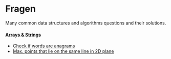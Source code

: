 Fragen
=======

Many common data structures and algorithms questions and their solutions.

#### [Arrays & Strings](src/com.arrays_strings)

- [Check if words are anagrams](src/com.arrays_strings/Anagrams.java)
- [Max. points that lie on the same line in 2D plane](src/com.array_strings/MaxPointsOnLineIn2DPlane.java)